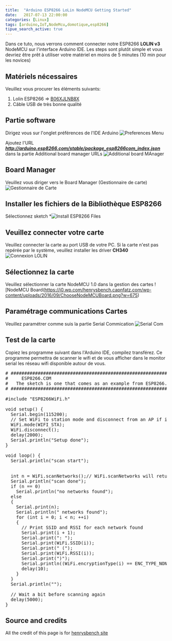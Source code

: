 ```yaml
---
title:  "Arduino ESP8266 LoLin NodeMCU Getting Started"
date:   2017-07-13 22:00:00
categories: [Linux]
tags: [arduino,IoT,NodeMcu,domotique,esp8266]
tipue_search_active: true
---
```

Dans ce tuto, nous verrons comment connecter notre ESP8266 **LOLIN v3** NodeMCU sur l'interface Arduino IDE.
Les steps sont plutôt simple et vous devriez être prêt à utiliser votre matériel en moins de 5 minutes (10 min pour les novices)


## Matériels nécessaires

Veuillez vous procurer les éléments suivants:
 1. Lolin ESP8266 => [B06XJLNB8X](https://www.amazon.fr/s/ref=nb_sb_noss?__mk_fr_FR=%C3%85M%C3%85%C5%BD%C3%95%C3%91&url=search-alias%3Daps&field-keywords=B06XJLNB8X)
 2. Câble USB de très bonne qualité


## Partie software

Dirigez vous sur l'onglet préférences de l'IDE Arduino
![Preferences Menu](https://i0.wp.com/henrysbench.capnfatz.com/wp-content/uploads/2016/09/SelectPreferences.png?w=543)


Ajoutez l'URL ***http://arduino.esp8266.com/stable/package_esp8266com_index.json*** dans la partie Additional board manager URLs
![Additional board MAnager](https://i2.wp.com/henrysbench.capnfatz.com/wp-content/uploads/2016/09/AddURL.png?resize=768%2C664)


## Board Manager
Veuillez vous diriger vers le Board Manager (Gestionnaire de carte)
![Gestionnaire de Carte](https://i2.wp.com/henrysbench.capnfatz.com/wp-content/uploads/2016/09/SelectBoardManager.png?w=696)

## Installer les fichiers de la Bibliothèque ESP8266
Sélectionnez sketch *![Install ESP8266 Files](https://i0.wp.com/henrysbench.capnfatz.com/wp-content/uploads/2016/09/InstallESP8266Files.png?resize=768%2C514)

## Veuillez connecter votre carte
Veuillez connecter la carte au port USB de votre PC. Si la carte n'est pas repérée par le système, veuillez installer les driver **CH340** 
![Connexion LOLIN](https://i0.wp.com/henrysbench.capnfatz.com/wp-content/uploads/2016/09/Connect-to-Computer.png?resize=768%2C569)


## Sélectionnez la carte
Veuillez sélectionner la carte NodeMCU 1.0 dans la gestion des cartes
![NodeMCU Board(https://i0.wp.com/henrysbench.capnfatz.com/wp-content/uploads/2016/09/ChooseNodeMCUBoard.png?w=675)


## Paramétrage communications Cartes
Veuillez paramétrer comme suis la partie Serial Commication
![Serial Com](https://i1.wp.com/henrysbench.capnfatz.com/wp-content/uploads/2016/09/SelectClockandCPU.png?w=589)


## Test de la carte
Copiez les programme suivant dans l'Arduino IDE, compilez transférez.
Ce programme permettra de scanner le wifi et de vous afficher dans le monitor serial les réseau wifi disponible autour de vous.

<pre class="prettyprint">
# ################################################################# #
#     ESP8266.COM                                                   #
#   The sketch is one that comes as an example from ESP8266.COM     #
# ################################################################# #

#include "ESP8266WiFi.h"

void setup() {
  Serial.begin(115200);
  // Set WiFi to station mode and disconnect from an AP if it was previously connected
  WiFi.mode(WIFI_STA);
  WiFi.disconnect();
  delay(2000);
  Serial.println("Setup done");
}

void loop() {
  Serial.println("scan start");

  
  int n = WiFi.scanNetworks();// WiFi.scanNetworks will return the number of networks found
  Serial.println("scan done");
  if (n == 0)
    Serial.println("no networks found");
  else
  {
    Serial.print(n);
    Serial.println(" networks found");
    for (int i = 0; i < n; ++i)
    {
      // Print SSID and RSSI for each network found
      Serial.print(i + 1);
      Serial.print(": ");
      Serial.print(WiFi.SSID(i));
      Serial.print(" (");
      Serial.print(WiFi.RSSI(i));
      Serial.print(")");
      Serial.println((WiFi.encryptionType(i) == ENC_TYPE_NONE)?" ":"*");
      delay(10);
    }
  }
  Serial.println("");

  // Wait a bit before scanning again
  delay(5000);
}
</pre>

## Source and credits
All the credit of this page is for [henrysbench site](http://henrysbench.capnfatz.com/henrys-bench/arduino-projects-tips-and-more/arduino-esp8266-lolin-nodemcu-getting-started/)
